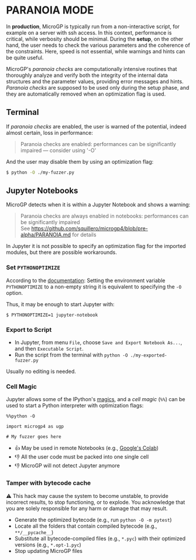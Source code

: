 # PARANOIA MODE

In **production**, MicroGP is typically run from a non-interactive script, for example on a server with ssh access. In this context, performance is critical, while verbosity should be minimal. During the **setup**, on the other hand, the user needs to check the various parameters and the coherence of the constraints. Here, speed is not essential, while warnings and hints can be quite useful. 

MicroGP's *paranoia checks* are computationally intensive routines  that thoroughly analyze and verify both the integrity of the internal data structures and the  parameter values, providing error messages and hints. *Paranoia checks* are supposed to be used only during the setup phase, and they are automatically removed when an optimization flag is used.

## Terminal

If *paranoia checks* are enabled, the user is warned of the potential, indeed almost certain, loss in performance:

> Paranoia checks are enabled: performances can be significantly impaired — consider using '-O'

And the user may disable them by using an optimization flag:

```sh
$ python -O ./my-fuzzer.py
```

## Jupyter Notebooks

MicroGP detects when it is within a Jupyter Notebook and shows a warning:

> Paranoia checks are always enabled in notebooks: performances can be significantly impaired  
> See https://github.com/squillero/microgp4/blob/pre-alpha/PARANOIA.md for details

In Jupyter it is not possible to specify an optimization flag for the imported modules, but there are possible workarounds.

### Set `PYTHONOPTIMIZE`

According to the [documentation](https://docs.python.org/3/using/cmdline.html#envvar-PYTHONOPTIMIZE): Setting the environment variable `PYTHONOPTIMIZE` to a non-empty string it is equivalent to specifying the `-O` option. 

Thus, it may be enough to start Jupyter with:

```shell
$ PYTHONOPTIMIZE=1 jupyter-notebook
```

### Export to Script

* In Jupyter, from menu `File`, choose `Save and Export Notebook As...`, and then `Executable Script`.
* Run the script from the terminal with `python -O ./my-exported-fuzzer.py`

Usually no editing is needed.

### Cell Magic

Jupyter allows some of the IPython's [magics](https://ipython.readthedocs.io/en/stable/interactive/magics.html), and a *cell magic* (`%%`) can be used to start a Python interpreter with optimization flags:

```jupyterpython
%%python -O

import microgp4 as ugp

# My fuzzer goes here
```

* :+1: May be used in remote Notebooks (e.g., [Google's Colab](https://colab.research.google.com/))
* :-1: All the user code must be packed into one single cell
* :-1: MicroGP will not detect Jupyter anymore

### Tamper with bytecode cache

:warning: This hack may cause the system to become unstable, to provide incorrect results, to stop functioning, or to explode. You acknowledge that you are solely responsible for any harm or damage that may result.

* Generate the optimized bytecode (e.g., run `python -O -m pytest`)
* Locate all the folders that contain compiled bytecode (e.g., `**/__pycache__`)
* Substitute all bytecode-compiled files (e.g., `*.pyc`) with their optimized versions (e.g., `*.opt-1.pyc`)
* Stop updating MicroGP files
